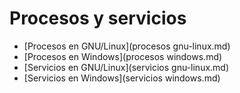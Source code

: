 # Procesos y servicios

* [Procesos en GNU/Linux](procesos gnu-linux.md)
* [Procesos en Windows](procesos windows.md)
* [Servicios en GNU/Linux](servicios gnu-linux.md)
* [Servicios en Windows](servicios windows.md)

